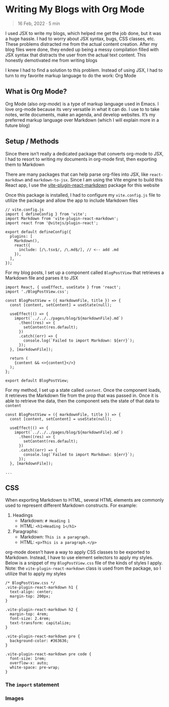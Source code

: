 

# Writing My Blogs with Org Mode

> 16 Feb, 2022 · 5 min

I used JSX to write my blogs, which helped me get the job done, but it was a
huge hassle. I had to worry about JSX syntax, bugs, CSS classes, etc. These
problems distracted me from the actual content creation.  After my blog files
were done, they ended up being a messy compilation filled with JSX syntax that
distracts the user from the actual text content.  This honestly demotivated me
from writing blogs

I knew I had to find a solution to this problem. Instead of using JSX, I had to
turn to my favorite markup language to do the work: Org Mode


## What is Org Mode?

Org Mode (also *org-mode*) is a type of markup language used in Emacs. I love
org-mode because its very versatile in what it can do. I use to to take notes,
write documents, make an agenda, and develop websites. It&rsquo;s my preferred markup
language over Markdown (which I will explain more in a future blog)


## Setup / Methods

Since there isn&rsquo;t really a dedicated package that converts org-mode to JSX, I had to resort to writing my documents in org-mode first, then exporting them to Markdown

There are many packages that can help parse org-files into JSX, like `react-markdown` and `markdown-to-jsx`. Since I am using the Vite engine to build
this React app, I use the [vite-plugin-react-markdown](https://github.com/geekris1/vite-plugin-react-markdown) package for this website

Once this package is installed, I had to configure my `vite.config.js` file to
utilize the package and allow the app to include Markdown files

    // vite.config.js
    import { defineConfig } from 'vite';
    import Markdown from 'vite-plugin-react-markdown';
    import react from '@vitejs/plugin-react';
    
    export default defineConfig({
      plugins: [
        Markdown(),
        react({
          include: [/\.tsx$/, /\.md$/], // <-- add .md
        }),
      ],
    });

For my blog posts, I set up a component called `BlogPostView` that retrieves a
Markdown file and parses it to JSX

    import React, { useEffect, useState } from 'react';
    import './BlogPostView.css';
    
    const BlogPostView = ({ markdownFile, title }) => {
      const [content, setContent] = useState(null);
    
      useEffect(() => {
        import(`../../../pages/blog/${markdownFile}.md`)
          .then((res) => {
            setContent(res.default);
          })
          .catch((err) => {
            console.log(`Failed to import Markdown: ${err}`);
          });
      }, [markdownFile]);
    
      return (
        {content && <>{content}</>}
      );
    };
    
    export default BlogPostView;

For my method, I set up a state called `content`. Once the component loads, it retrieves the Markdown file from the prop that was passed in. Once it is able to retrieve the data, then the component sets the state of that data to `content`

    const BlogPostView = ({ markdownFile, title }) => {
      const [content, setContent] = useState(null);
    
      useEffect(() => {
        import(`../../../pages/blog/${markdownFile}.md`)
          .then((res) => {
            setContent(res.default);
          })
          .catch((err) => {
            console.log(`Failed to import Markdown: ${err}`);
          });
      }, [markdownFile]);
    
    ...


## CSS

When exporting Markdown to HTML, several HTML elements are commonly used to
represent different Markdown constructs. For example:

1.  Headings
    -   Markdown: `# Heading 1`
    -   HTML: `<h1>Heading 1</h1>`
2.  Paragraphs:
    -   Markdown: `This is a paragraph.`
    -   HTML: `<p>This is a paragraph.</p>`

org-mode doesn&rsquo;t have a way to apply CSS classes to be exported to Markdown.
Instead, I have to use element selectors to apply my styles. Below is a snippet
of my `BlogPostView.css` file of the kinds of styles I apply. Note: the `vite-plugin-react-markdown` class is used from the package, so I utilize that to
apply my styles

    /* BlogPostView.css */
    .vite-plugin-react-markdown h1 {
      text-align: center;
      margin-top: 200px;
    }
    
    .vite-plugin-react-markdown h2 {
      margin-top: 4rem;
      font-size: 2.4rem;
      text-transform: capitalize;
    }
    
    .vite-plugin-react-markdown pre {
      background-color: #363636;
    }
    
    .vite-plugin-react-markdown pre code {
      font-size: 1rem;
      overflow-x: auto;
      white-space: pre-wrap;
    }


### The `import` statement


### Images

